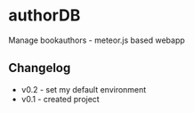 # authorDB
Manage bookauthors - meteor.js based webapp

## Changelog

- v0.2 - set my default environment
- v0.1 - created project
